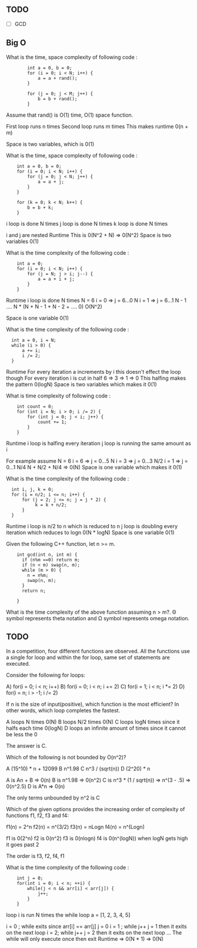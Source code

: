 ## TODO
- [ ] GCD

## Big O
What is the time, space complexity of following code :

```
        int a = 0, b = 0;    
        for (i = 0; i < N; i++) {
            a = a + rand();  
        }

        for (j = 0; j < M; j++) {
            b = b + rand();
        }
```

Assume that rand() is O(1) time, O(1) space function.

First loop runs n times
Second loop runs m times
This makes runtime 0(n + m)

Space is two variables, which is 0(1)

What is the time, space complexity of following code :

```
    int a = 0, b = 0;    
    for (i = 0; i < N; i++) {
        for (j = 0; j < N; j++) {
            a = a + j;
        }
    }

    for (k = 0; k < N; k++) {
        b = b + k;
    } 
```

i loop is done N times
j loop is done N times
k loop is done N times

i and j are nested
Runtime
This is 0(N^2 + N) => 0(N^2)
Space is two variables 0(1)

What is the time complexity of the following code :

```
    int a = 0;
    for (i = 0; i < N; i++) {
        for (j = N; j > i; j--) {
            a = a + i + j;
        }
    }

```
Runtime
i loop is done N times
N = 6
i = 0 => j = 6...0 N
i = 1 => j = 6...1 N - 1
....
N * (N + N - 1 + N - 2 + .... 0)
O(N^2)

Space is one variable 0(1)

What is the time complexity of the following code :

```
  int a = 0, i = N;
  while (i > 0) {
      a += i;
      i /= 2;
  }

```
Runtime
For every iteration a increments by i this doesn't effect the loop though
For every iteration i is cut in half
6 => 3 => 1 => 0
This halfing makes the pattern 0(logN)
Space is two variables which makes it 0(1)

What is time complexity of following code :

```
    int count = 0;
    for (int i = N; i > 0; i /= 2) {
        for (int j = 0; j < i; j++) {
            count += 1;
        }
    }
```
Runtime
i loop is halfing every iteration
j loop is running the same amount as i

For example assume N = 6
i = 6 => j = 0...5  N
i = 3 => j = 0...3  N/2
i = 1 => j = 0...1  N/4
N + N/2 + N/4  => 0(N)
Space is one variable which makes it 0(1)

What is the time complexity of the following code :

```
  int i, j, k = 0;
  for (i = n/2; i <= n; i++) {
      for (j = 2; j <= n; j = j * 2) {
           k = k + n/2;
      }
  }
```
Runtime
i loop is n/2 to n which is reduced to n
j loop is doubling every iteration which reduces to logn
0(N * logN)
Space is one variable 0(1)

Given the following C++ function, let n >= m.
```
    int gcd(int n, int m) {
      if (n%m ==0) return m;
      if (n < m) swap(n, m);
      while (m > 0) {
        n = n%m;
        swap(n, m);
      }
      return n;

    }
```
What is the time complexity of the above function assuming n > m?. 
Θ symbol represents theta notation and Ω symbol represents omega notation.

## TODO

In a competition, four different functions are observed. All the functions use a single for loop and within the for loop, same set of statements are executed.

Consider the following for loops:

  A) for(i = 0; i < n; i++)
  B) for(i = 0; i < n; i += 2)
  C) for(i = 1; i < n; i *= 2)
  D) for(i = n; i > -1; i /= 2)

If n is the size of input(positive), which function is the most efficient? In other words, which loop completes the fastest.

A loops N times 0(N)
B loops N/2 times 0(N)
C loops logN times since it halfs each time 0(logN)
D loops an infinite amount of times since it cannot be less the 0

The answer is C.

Which of the following is not bounded by O(n^2)?

A (15^10) * n + 12099
B n^1.98
C n^3 / (sqrt(n))
D (2^20) * n

A is An + B => 0(n)
B is n^1.98 => 0(n^2)
C is n^3 * (1 / sqrt(n)) => n^(3 - .5) => 0(n^2.5)
D is A*n => 0(n)

The only terms unbounded by n^2 is C

Which of the given options provides the increasing order of complexity of functions f1, f2, f3 and f4:

f1(n) = 2^n
f2(n) = n^(3/2)
f3(n) = nLogn
f4(n) = n^(Logn)

f1 is 0(2^n)
f2 is 0(n^2)
f3 is 0(nlogn)
f4 is 0(n^(logN)) when logN gets high it goes past 2

The order is f3, f2, f4, f1

What is the time complexity of the following code :

```
    int j = 0;
    for(int i = 0; i < n; ++i) {
        while(j < n && arr[i] < arr[j]) {
            j++;
        }
    }
```

loop i is run N times
the while loop 
a = [1, 2, 3, 4, 5]

i = 0 ; while exits since arr[i] == arr[j] j = 0
i = 1 ; while j++ j = 1 then it exits on the next loop
i = 2;  while j++ j = 2 then it exits on the next loop
...
The while will only execute once then exit
Runtime => 0(N * 1) => 0(N)


